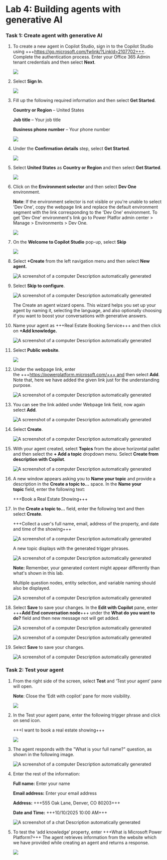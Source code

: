 # **Lab 4: Building agents with generative AI**

### **Task 1: Create agent with generative AI**

1.  To create a new agent in Copilot Studio, sign in to the Copilot Studio using +++https://go.microsoft.com/fwlink/?LinkId=2107702+++. Complete the authentication process. Enter your Office 365 Admin tenant credentials and then select **Next**.  

    ![](./media/image0.1.png)

2.  Select **Sign In**.

     ![](./media/image0.2.png)

3.  Fill up the following required information and then select **Get Started**.

    **Country or Region** – United States

    **Job title** – Your job title

    **Business phone number** – Your phone number

     ![](./media/image0.3.png)

4.  Under the **Confirmation details** step, select **Get Started**.

    ![](./media/image0.5.png)

5.  Select **United States** as **Country or Region** and then select **Get Started**.

    ![](./media/image0.6.png)
    
6.  Click on the **Environment selector** and then select **Dev One** environment. 

    **Note**: If the environment selector is not visible or you're unable to select 'Dev One', copy the webpage link and replace the default environment segment with the link corresponding to the 'Dev One' environment. To get 'Dev One' environment's link go to Power Platfor admin center > Manage > Environments > Dev One.

     ![](./media/image0.7.png)
  
7.  On the **Welcome to Copilot Studio** pop-up, select **Skip**

     ![](./media/image0.8.png)

8.  Select **+Create** from the left navigation menu and then
    select **New agent.**

     ![A screenshot of a computer Description automatically generated](./media/image1.5.png)

9.  Select **Skip to configure**.

     ![A screenshot of a computer Description automatically generated](./media/image1.6.png)

    The Create an agent wizard opens. This wizard helps you set up your
    agent by naming it, selecting the language, and also optionally choosing
    if you want to boost your conversations with generative answers.

10.  Name your agent as +++Real Estate Booking Service+++ and then click
    on **+Add knowledge.**

     ![A screenshot of a computer Description automatically generated](./media/image6.png)

11.  Select **Public website**.

     ![](./media/image7.png)

12.  Under the webpage link, enter
    the +++https://powerplatform.microsoft.com/+++ and
    then select **Add**. Note that, here we have added the given link just for the understanding purpose.  

     ![A screenshot of a computer Description automatically generated](./media/image8.png)

13. You can see the link added under Webpage link field, now again
    select **Add**.

     ![A screenshot of a computer Description automatically generated](./media/image9.png)

14. Select **Create**.

     ![A screenshot of a computer Description automatically generated](./media/image10.png)

15. With your agent created, select **Topics** from the above horizontal
    pallet and then select the **+ Add a topic** dropdown menu.
    Select **Create from description with Copilot**.

     ![A screenshot of a computer Description automatically generated](./media/image11.png)

16. A new window appears asking you to **Name your topic** and provide a
    description in the **Create a topic to...** space. In the **Name
    your topic** field, enter the following text:

     +++Book a Real Estate Showing+++

17. In the **Create a topic to...** field, enter the following text and
    then select **Create**.

     +++Collect a user's full name, email, address of the property, and date
     and time of the showing+++
    
     ![A screenshot of a computer Description automatically generated](./media/image12.png)
    
     A new topic displays with the generated trigger phrases.
    
     ![A screenshot of a computer Description automatically generated](./media/image13.png)
    
     **Note:** Remember, your generated content might appear differently
     than what's shown in this lab.
    
     Multiple question nodes, entity selection, and variable naming should
     also be displayed.
    
     ![A screenshot of a computer Description automatically generated](./media/image14.png)

18. Select **Save** to save your changes. In the **Edit with Copilot** pane, enter +++**Add End conversation node**+++ under the **What do you want to do?** field and then new message not will get added.

     ![A screenshot of a computer Description automatically generated](./media/image1.15.png)

     ![A screenshot of a computer Description automatically generated](./media/image1.15.1.png)

19. Select **Save** to save your changes.

     ![A screenshot of a computer Description automatically generated](./media/image15.png)

### **Task 2: Test your agent**

1. From the right side of the screen, select **Test** and ‘Test your
    agent’ pane will open.

     **Note**: Close the ‘Edit with copilot’ pane for more visibility.
    
     ![](./media/image16.png)

2. In the Test your agent pane, enter the following trigger phrase and
    click on send icon.

     +++I want to book a real estate showing+++
    
     ![](./media/image17.png)

3. The agent responds with the "What is your full name?" question, as
    shown in the following image.

     ![A screenshot of a computer Description automatically generated](./media/image18.png)

4. Enter the rest of the information:

     **Full name:** Enter your name
    
     **Email address:** Enter your email address
    
     **Address:** +++555 Oak Lane, Denver, CO 80203+++
    
     **Date and Time:** +++10/10/2025 10:00 AM+++
    
     ![A screenshot of a chat Description automatically generated](./media/image19.png)

25. To test the ‘add knowledge’ property, enter +++What is Microsoft Power
    Platform?+++ The agent retrieves information from the website which we
    have provided while creating an agent and returns a response.

     ![](./media/image20.png)
